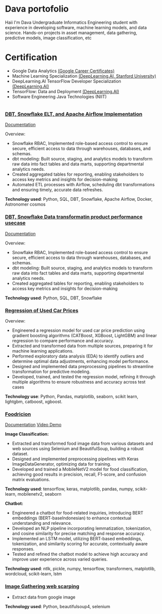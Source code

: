 # Dava portofolio
Haii I'm Dava Undergraduate Informatics Engineering student with experience in developing software, machine
learning models, and data science. Hands-on projects in asset management, data gathering,
predictive models, image classification, etc

# Certification
- Google Data Analytics [(Google Career Certificates)](https://www.coursera.org/account/accomplishments/specialization/MWFHV5PBA4ST)
- Machine Learning Specialization [(DeepLearning.AI, Stanford University)](https://www.coursera.org/account/accomplishments/specialization/certificate/3C328FV72VPP)
- DeepLearning.AI TensorFlow Developer Specialization [(DeepLearning.AI)](https://www.coursera.org/account/accomplishments/specialization/certificate/73FG342QT4QU)
- TensorFlow: Data and Deployment [(DeepLearning.AI)](https://www.coursera.org/account/accomplishments/specialization/certificate/PWJVBFRT2MLX)
- Software Engineering Java Technologies (NIIT)

#
### [DBT, Snowflake ELT, and Apache Airflow Implementation](https://github.com/dvaled/dbt-snowflake-apache-airflow)
[Documentation](https://dardlearning.notion.site/TPC-H-SF1-dbt-Snowflake-and-Apache-Airflow-Implementation-13486f84f135805c8596eda49df7c6c4?pvs=4)

Overview:
- Snowflake RBAC, Implemented role-based access control to ensure secure, efficient access to data through warehouses, databases, and schemas.
- dbt modeling: Built source, staging, and analytics models to transform raw data into fact tables and data marts, supporting departmental analytics needs. 
- Created aggregated tables for reporting, enabling stakeholders to access key metrics and insights for decision-making
- Automated ETL processes with Airflow, scheduling dbt transformations and ensuring timely, accurate data refreshes.

**Technology used**: Python, SQL, DBT, Snowflake, Apache Airflow, Docker, Astronomer cosmos

### [DBT, Snowflake Data transformatin product performance usecase](https://github.com/dvaled/dbt-snowflake-ETL-product-performance-usecase)
[Documentation](https://dardlearning.notion.site/Bike-Sales-Product-Performance-ETL-use-case-13386f84f13580c285e6d014507c48b4?pvs=4)

Overview:
- Snowflake RBAC, Implemented role-based access control to ensure secure, efficient access to data through warehouses, databases, and schemas.
- dbt modeling: Built source, staging, and analytics models to transform raw data into fact tables and data marts, supporting departmental analytics needs.
- Created aggregated tables for reporting, enabling stakeholders to access key metrics and insights for decision-making

**Technology used**: Python, SQL, DBT, Snowflake

### [Regression of Used Car Prices](https://www.kaggle.com/code/dvaled/used-car-regression)
Overview:
- Engineered a regression model for used car price prediction using gradient boosting algorithms
(CATBoost, XGBoost, LightGBM) and linear regression to compare performance and accuracy.
- Extracted and transformed data from multiple sources, preparing it for machine learning
applications.
- Performed exploratory data analysis (EDA) to identify outliers and determine optimal data
adjustments, enhancing model performance.
- Designed and implemented data preprocessing pipelines to streamline transformation for
predictive modeling.
- Developed, trained, and tested the regression model, refining it through multiple algorithms to
ensure robustness and accuracy across test cases

**Technology use**: Python, Pandas, matplotlib, seaborn, scikit learn, lightgbm, catboost, xgboost.


### [Foodricion](https://github.com/UhuyDev/Foodricion-ML)
[Documentation](https://drive.google.com/file/d/14Tp07YqCIPEFnhSOqnErlvManMGKkKey/view?usp=sharing)
[Video Demo](https://youtu.be/hvYN90OFGC8)

**Image Classification:**
- Extracted and transformed food image data from various datasets and web sources using
Selenium and BeautifulSoup, building a robust dataset.
- Designed and implemented preprocessing pipelines with Keras ImageDataGenerator, optimizing
data for training.
- Developed and trained a MobileNetV2 model for food classification, achieving good results in
precision, recall, F1-score, and confusion matrix evaluations.

**Technology used**: tensorflow, keras, matplotlib, pandas, numpy, scikit-learn, mobilenetv2, seaborn 

**Chatbot:**
- Engineered a chatbot for food-related inquiries, introducing BERT embeddings (BERT-baseIndonesian) to enhance contextual understanding and relevance.
- Developed an NLP pipeline incorporating lemmatization, tokenization, and cosine similarity for
precise matching and response accuracy.
- Implemented an LSTM model, utilizing BERT-based embeddings, tokenization, and similarity
scoring for accurate, contextually aware responses.
- Tested and refined the chatbot model to achieve high accuracy and improve user experience
across varied queries.

**Technology used**: ntlk, pickle, numpy, tensorflow, transformers, matplotlib, wordcloud, scikit-learn, lstm

### [Image Gathering web scarping](https://github.com/UhuyDev/Foodricion-ML/tree/main/scraping)
- Extract data from google image

**Technology used**: Python, beautifulsoup4, selenium
